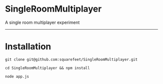 SingleRoomMultiplayer
=====================

A single room multiplayer experiment

----

Installation
============

```git clone git@github.com:squarefeet/SingleRoomMultiplayer.git```

```cd SingleRoomMultiplayer && npm install```

```node app.js```
